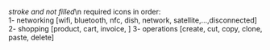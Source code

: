 *stroke and not filled*\n
required icons in order:\
1- networking [wifi, bluetooth, nfc, dish, network, satellite,...,disconnected]
2- shopping [product, cart, invoice, ]
3- operations [create, cut, copy, clone, paste, delete]